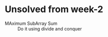 <h1>Unsolved from week-2</h1>
<dl>
<dt>MAximum SubArray Sum</dt>
<dd>Do it using divide and conquer </dd>

</dl>
